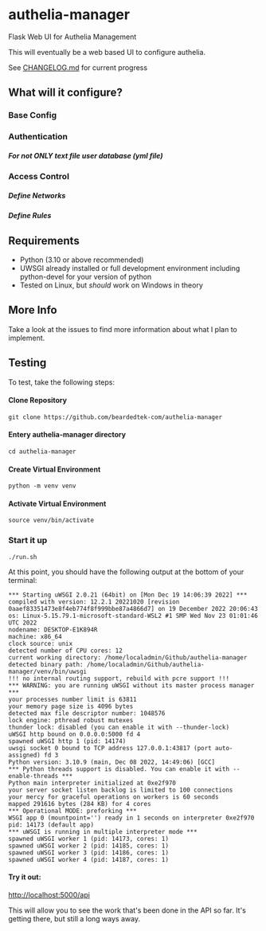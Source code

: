 # authelia-manager
Flask Web UI for Authelia Management

This will eventually be a web based UI to configure authelia.

See [CHANGELOG.md](CHANGELOG.md) for current progress
## What will it configure?
### Base Config
### Authentication
##### For not ONLY text file user database (yml file)
### Access Control
##### Define Networks
##### Define Rules

## Requirements
- Python (3.10 or above recommended)
- UWSGI already installed or full development environment including python-devel for your version of python
- Tested on Linux, but *should* work on Windows in theory

## More Info
Take a look at the issues to find more information about what I plan to implement.

## Testing
To test, take the following steps:
#### Clone Repository
```
git clone https://github.com/beardedtek-com/authelia-manager
```
#### Entery authelia-manager directory
```
cd authelia-manager
```
#### Create Virtual Environment
```
python -m venv venv
```
#### Activate Virtual Environment
```
source venv/bin/activate
```
### Start it up
```
./run.sh
```

At this point, you should have the following output at the bottom of your terminal:
```
*** Starting uWSGI 2.0.21 (64bit) on [Mon Dec 19 14:06:39 2022] ***
compiled with version: 12.2.1 20221020 [revision 0aaef83351473e8f4eb774f8f999bbe87a4866d7] on 19 December 2022 20:06:43
os: Linux-5.15.79.1-microsoft-standard-WSL2 #1 SMP Wed Nov 23 01:01:46 UTC 2022
nodename: DESKTOP-E1K894R
machine: x86_64
clock source: unix
detected number of CPU cores: 12
current working directory: /home/localadmin/Github/authelia-manager
detected binary path: /home/localadmin/Github/authelia-manager/venv/bin/uwsgi
!!! no internal routing support, rebuild with pcre support !!!
*** WARNING: you are running uWSGI without its master process manager ***
your processes number limit is 63811
your memory page size is 4096 bytes
detected max file descriptor number: 1048576
lock engine: pthread robust mutexes
thunder lock: disabled (you can enable it with --thunder-lock)
uWSGI http bound on 0.0.0.0:5000 fd 4
spawned uWSGI http 1 (pid: 14174)
uwsgi socket 0 bound to TCP address 127.0.0.1:43817 (port auto-assigned) fd 3
Python version: 3.10.9 (main, Dec 08 2022, 14:49:06) [GCC]
*** Python threads support is disabled. You can enable it with --enable-threads ***
Python main interpreter initialized at 0xe2f970
your server socket listen backlog is limited to 100 connections
your mercy for graceful operations on workers is 60 seconds
mapped 291616 bytes (284 KB) for 4 cores
*** Operational MODE: preforking ***
WSGI app 0 (mountpoint='') ready in 1 seconds on interpreter 0xe2f970 pid: 14173 (default app)
*** uWSGI is running in multiple interpreter mode ***
spawned uWSGI worker 1 (pid: 14173, cores: 1)
spawned uWSGI worker 2 (pid: 14185, cores: 1)
spawned uWSGI worker 3 (pid: 14186, cores: 1)
spawned uWSGI worker 4 (pid: 14187, cores: 1)
```
#### Try it out:
[http://localhost:5000/api](http://localhost:5000/api)

This will allow you to see the work that's been done in the API so far.  It's getting there, but still a long ways away.